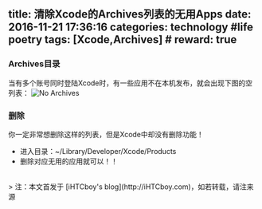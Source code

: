 title: 清除Xcode的Archives列表的无用Apps
date: 2016-11-21 17:36:16
categories: technology #life poetry
tags: [Xcode,Archives]  # <!--more-->
reward: true
---

### Archives目录
当有多个账号同时登陆Xcode时，有一些应用不在本机发布，就会出现下图的空列表：
![No Archives](http://upload-images.jianshu.io/upload_images/99517-5d943f2ed9713287.jpeg?imageMogr2/auto-orient/strip%7CimageView2/2/w/1240)

<!--more-->

### 删除
你一定非常想删除这样的列表，但是Xcode中却没有删除功能！

- 进入目录：~/Library/Developer/Xcode/Products
- 删除对应无用的应用就可以！！




<br>
> 注：本文首发于 [iHTCboy's blog](http://iHTCboy.com)，如若转载，请注来源

